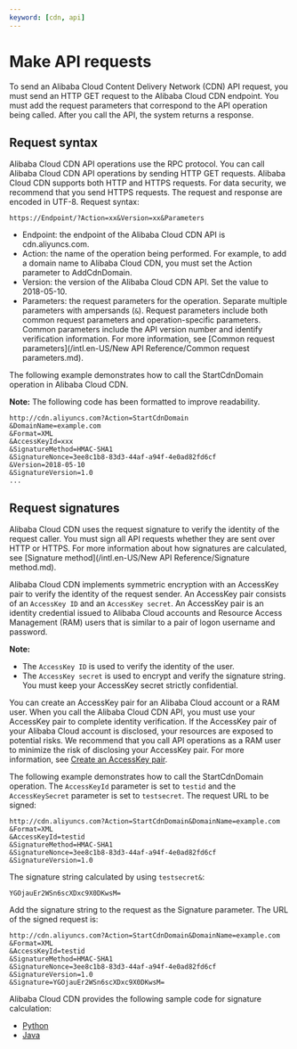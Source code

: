 ```yaml
---
keyword: [cdn, api]
---
```


# Make API requests

To send an Alibaba Cloud Content Delivery Network \(CDN\) API request, you must send an HTTP GET request to the Alibaba Cloud CDN endpoint. You must add the request parameters that correspond to the API operation being called. After you call the API, the system returns a response.

## Request syntax

Alibaba Cloud CDN API operations use the RPC protocol. You can call Alibaba Cloud CDN API operations by sending HTTP GET requests. Alibaba Cloud CDN supports both HTTP and HTTPS requests. For data security, we recommend that you send HTTPS requests. The request and response are encoded in UTF-8. Request syntax:

```
https://Endpoint/?Action=xx&Version=xx&Parameters
```

-   Endpoint: the endpoint of the Alibaba Cloud CDN API is cdn.aliyuncs.com.
-   Action: the name of the operation being performed. For example, to add a domain name to Alibaba Cloud CDN, you must set the Action parameter to AddCdnDomain.
-   Version: the version of the Alibaba Cloud CDN API. Set the value to 2018-05-10.
-   Parameters: the request parameters for the operation. Separate multiple parameters with ampersands \(`&`\). Request parameters include both common request parameters and operation-specific parameters. Common parameters include the API version number and identify verification information. For more information, see [Common request parameters](/intl.en-US/New API Reference/Common request parameters.md).

The following example demonstrates how to call the StartCdnDomain operation in Alibaba Cloud CDN.

**Note:** The following code has been formatted to improve readability.

```
http://cdn.aliyuncs.com?Action=StartCdnDomain
&DomainName=example.com
&Format=XML
&AccessKeyId=xxx
&SignatureMethod=HMAC-SHA1
&SignatureNonce=3ee8c1b8-83d3-44af-a94f-4e0ad82fd6cf
&Version=2018-05-10
&SignatureVersion=1.0
...
```

## Request signatures

Alibaba Cloud CDN uses the request signature to verify the identity of the request caller. You must sign all API requests whether they are sent over HTTP or HTTPS. For more information about how signatures are calculated, see [Signature method](/intl.en-US/New API Reference/Signature method.md).

Alibaba Cloud CDN implements symmetric encryption with an AccessKey pair to verify the identity of the request sender. An AccessKey pair consists of an `AccessKey ID` and an `AccessKey secret`. An AccessKey pair is an identity credential issued to Alibaba Cloud accounts and Resource Access Management \(RAM\) users that is similar to a pair of logon username and password.

**Note:**

-   The `AccessKey ID` is used to verify the identity of the user.
-   The `AccessKey secret` is used to encrypt and verify the signature string. You must keep your AccessKey secret strictly confidential.

You can create an AccessKey pair for an Alibaba Cloud account or a RAM user. When you call the Alibaba Cloud CDN API, you must use your AccessKey pair to complete identity verification. If the AccessKey pair of your Alibaba Cloud account is disclosed, your resources are exposed to potential risks. We recommend that you call API operations as a RAM user to minimize the risk of disclosing your AccessKey pair. For more information, see [Create an AccessKey pair]().

The following example demonstrates how to call the StartCdnDomain operation. The `AccessKeyId` parameter is set to `testid` and the `AccessKeySecret` parameter is set to `testsecret`. The request URL to be signed:

```
http://cdn.aliyuncs.com?Action=StartCdnDomain&DomainName=example.com
&Format=XML
&AccessKeyId=testid
&SignatureMethod=HMAC-SHA1
&SignatureNonce=3ee8c1b8-83d3-44af-a94f-4e0ad82fd6cf
&SignatureVersion=1.0
```

The signature string calculated by using `testsecret&`:

```
YGOjauEr2WSn6scXDxc9X0DKwsM=
```

Add the signature string to the request as the Signature parameter. The URL of the signed request is:

```
http://cdn.aliyuncs.com?Action=StartCdnDomain&DomainName=example.com
&Format=XML
&AccessKeyId=testid
&SignatureMethod=HMAC-SHA1
&SignatureNonce=3ee8c1b8-83d3-44af-a94f-4e0ad82fd6cf
&SignatureVersion=1.0
&Signature=YGOjauEr2WSn6scXDxc9X0DKwsM=
```

Alibaba Cloud CDN provides the following sample code for signature calculation:

-   [Python](http://docs-aliyun.cn-hangzhou.oss.aliyun-inc.com/assets/attach/109895/cn_zh/1561514315115/cdn-api.zip)
-   [Java](http://docs-aliyun.cn-hangzhou.oss.aliyun-inc.com/assets/attach/109895/cn_zh/1561514338764/SignatureUtils.java)


